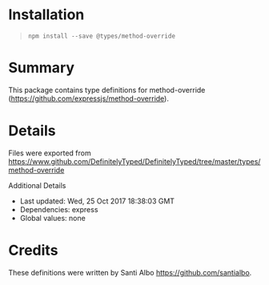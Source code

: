 # Installation
> `npm install --save @types/method-override`

# Summary
This package contains type definitions for method-override (https://github.com/expressjs/method-override).

# Details
Files were exported from https://www.github.com/DefinitelyTyped/DefinitelyTyped/tree/master/types/method-override

Additional Details
 * Last updated: Wed, 25 Oct 2017 18:38:03 GMT
 * Dependencies: express
 * Global values: none

# Credits
These definitions were written by Santi Albo <https://github.com/santialbo>.
